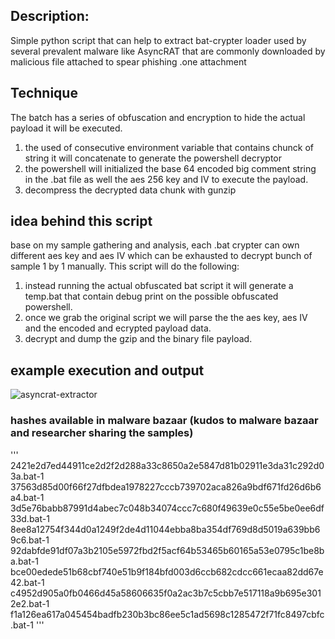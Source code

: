 ## Description:
Simple python script that can help to extract bat-crypter loader used by several prevalent malware like AsyncRAT that are commonly downloaded by malicious file attached to
spear phishing .one attachment

## Technique
The batch has a series of obfuscation and encryption to hide the actual payload it will be executed.
1. the used of consecutive environment variable that contains chunck of string it will concatenate to generate the powershell decryptor
2. the powershell will initialized the base 64 encoded big comment string in the .bat file as well the aes 256 key and IV to execute the payload.
3. decompress the decrypted data chunk with gunzip

## idea behind this script
base on my sample gathering and analysis, each .bat crypter can own different aes key and aes IV which can be exhausted to decrypt bunch of sample 1 by 1 manually.
This script will do the following:
1. instead running the actual obfuscated bat script it will generate a temp.bat that contain debug print on the possible obfuscated powershell.
2. once we grab the original script we will parse the the aes key, aes IV and the encoded and ecrypted payload data.
3. decrypt and dump the gzip and the binary file payload.


## example execution and output


![asyncrat-extractor](https://user-images.githubusercontent.com/26181693/214107306-2c260c27-c3ff-4e79-8938-6bfc7d6ded63.png)


### hashes available in malware bazaar (kudos to malware bazaar and researcher sharing the samples)
'''
2421e2d7ed44911ce2d2f2d288a33c8650a2e5847d81b02911e3da31c292d03a.bat-1
37563d85d00f66f27dfbdea1978227cccb739702aca826a9bdf671fd26d6b6a4.bat-1
3d5e76babb87991d4abec7c048b34074ccc7c680f49639e0c55e5be0ee6df33d.bat-1
8ee8a12754f344d0a1249f2de4d11044ebba8ba354df769d8d5019a639bb69c6.bat-1
92dabfde91df07a3b2105e5972fbd2f5acf64b53465b60165a53e0795c1be8ba.bat-1
bce00edede51b68cbf740e51b9f184bfd003d6ccb682cdcc661ecaa82dd67e42.bat-1
c4952d905a0fb0466d45a58606635f0a2ac3b7c5cbb7e517118a9b695e3012e2.bat-1
f1a126ea617a045454badfb230b3bc86ee5c1ad5698c1285472f71fc8497cbfc.bat-1
'''
